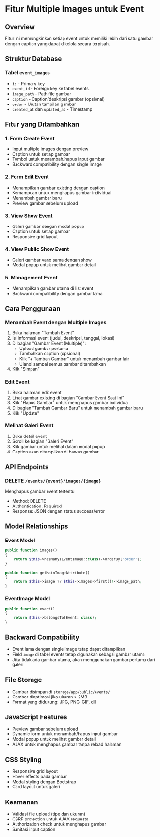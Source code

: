 # Fitur Multiple Images untuk Event

## Overview
Fitur ini memungkinkan setiap event untuk memiliki lebih dari satu gambar dengan caption yang dapat dikelola secara terpisah.

## Struktur Database

### Tabel `event_images`
- `id` - Primary key
- `event_id` - Foreign key ke tabel events
- `image_path` - Path file gambar
- `caption` - Caption/deskripsi gambar (opsional)
- `order` - Urutan tampilan gambar
- `created_at` dan `updated_at` - Timestamp

## Fitur yang Ditambahkan

### 1. Form Create Event
- Input multiple images dengan preview
- Caption untuk setiap gambar
- Tombol untuk menambah/hapus input gambar
- Backward compatibility dengan single image

### 2. Form Edit Event
- Menampilkan gambar existing dengan caption
- Kemampuan untuk menghapus gambar individual
- Menambah gambar baru
- Preview gambar sebelum upload

### 3. View Show Event
- Galeri gambar dengan modal popup
- Caption untuk setiap gambar
- Responsive grid layout

### 4. View Public Show Event
- Galeri gambar yang sama dengan show
- Modal popup untuk melihat gambar detail

### 5. Management Event
- Menampilkan gambar utama di list event
- Backward compatibility dengan gambar lama

## Cara Penggunaan

### Menambah Event dengan Multiple Images
1. Buka halaman "Tambah Event"
2. Isi informasi event (judul, deskripsi, tanggal, lokasi)
3. Di bagian "Gambar Event (Multiple)":
   - Upload gambar pertama
   - Tambahkan caption (opsional)
   - Klik "+ Tambah Gambar" untuk menambah gambar lain
   - Ulangi sampai semua gambar ditambahkan
4. Klik "Simpan"

### Edit Event
1. Buka halaman edit event
2. Lihat gambar existing di bagian "Gambar Event Saat Ini"
3. Klik "Hapus Gambar" untuk menghapus gambar individual
4. Di bagian "Tambah Gambar Baru" untuk menambah gambar baru
5. Klik "Update"

### Melihat Galeri Event
1. Buka detail event
2. Scroll ke bagian "Galeri Event"
3. Klik gambar untuk melihat dalam modal popup
4. Caption akan ditampilkan di bawah gambar

## API Endpoints

### DELETE `/events/{event}/images/{image}`
Menghapus gambar event tertentu
- Method: DELETE
- Authentication: Required
- Response: JSON dengan status success/error

## Model Relationships

### Event Model
```php
public function images()
{
    return $this->hasMany(EventImage::class)->orderBy('order');
}

public function getMainImageAttribute()
{
    return $this->image ?? $this->images->first()?->image_path;
}
```

### EventImage Model
```php
public function event()
{
    return $this->belongsTo(Event::class);
}
```

## Backward Compatibility
- Event lama dengan single image tetap dapat ditampilkan
- Field `image` di tabel events tetap digunakan sebagai gambar utama
- Jika tidak ada gambar utama, akan menggunakan gambar pertama dari galeri

## File Storage
- Gambar disimpan di `storage/app/public/events/`
- Gambar dioptimasi jika ukuran > 2MB
- Format yang didukung: JPG, PNG, GIF, dll

## JavaScript Features
- Preview gambar sebelum upload
- Dynamic form untuk menambah/hapus input gambar
- Modal popup untuk melihat gambar detail
- AJAX untuk menghapus gambar tanpa reload halaman

## CSS Styling
- Responsive grid layout
- Hover effects pada gambar
- Modal styling dengan Bootstrap
- Card layout untuk galeri

## Keamanan
- Validasi file upload (tipe dan ukuran)
- CSRF protection untuk AJAX requests
- Authorization check untuk menghapus gambar
- Sanitasi input caption 